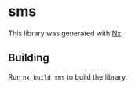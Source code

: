 # sms

This library was generated with [Nx](https://nx.dev).

## Building

Run `nx build sms` to build the library.
